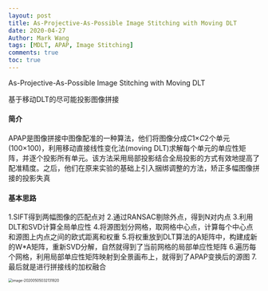 ```yaml
---
layout: post
title: As-Projective-As-Possible Image Stitching with Moving DLT
date: 2020-04-27
Author: Mark Wang
tags: [MDLT, APAP, Image Stitching]
comments: true
toc: true
---
```


As-Projective-As-Possible Image Stitching with Moving DLT

基于移动DLT的尽可能投影图像拼接

#### 简介

APAP是图像拼接中图像配准的一种算法，他们将图像分成*C*1×*C*2个单元(100×100)，利用移动直接线性变化法(moving DLT)求解每个单元的单应性矩阵，并逐个投影所有单元。该方法采用局部投影结合全局投影的方式有效地提高了配准精度。之后，他们在原来实验的基础上引入捆绑调整的方法，矫正多幅图像拼接的投影失真

#### 基本思路

1.SIFT得到两幅图像的匹配点对
2.通过RANSAC剔除外点，得到N对内点
3.利用DLT和SVD计算全局单应性
4.将源图划分网格，取网格中心点，计算每个中心点和源图上内点之间的欧式距离和权重
5.将权重放到DLT算法的A矩阵中，构建成新的W*A矩阵，重新SVD分解，自然就得到了当前网格的局部单应性矩阵
6.遍历每个网格，利用局部单应性矩阵映射到全景画布上，就得到了APAP变换后的源图
7.最后就是进行拼接线的加权融合

<img src="/Users/mark/Desktop/blogSite/_posts/images/image-20200505032131820.png" alt="image-20200505032131820" style="zoom: 50%;" />